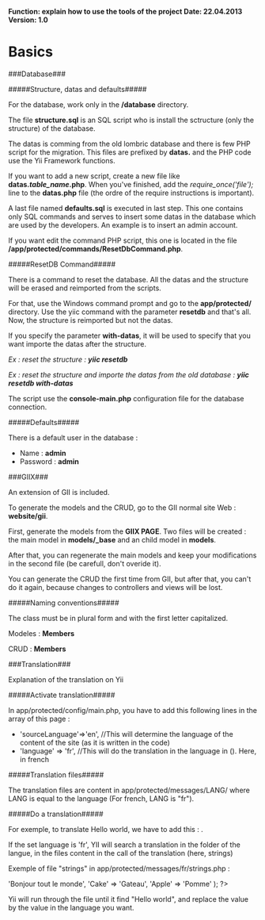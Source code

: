 **Function: explain how to use the tools of the project Date: 22.04.2013 Version: 1.0**

Basics
==========================

###Database###

#####Structure, datas and defaults#####

For the database, work only in the **/database** directory.

The file **structure.sql** is an SQL script who is install the sctructure (only the structure) of the database.

The datas is comming from the old lombric database and there is few PHP script for the migration. This files are prefixed by **datas.** and the PHP code use the Yii Framework functions.

If you want to add a new script, create a new file like **datas.*table_name*.php**. When you've finished, add the *require_once('file');* line to the **datas.php** file (the ordre of the require instructions is important).

A last file named **defaults.sql** is executed in last step. This one contains only SQL commands and serves to insert some datas in the database which are used by the developers. An example is to insert an admin account.

If you want edit the command PHP script, this one is located in the file **/app/protected/commands/ResetDbCommand.php**.


#####ResetDB Command#####

There is a command to reset the database. All the datas and the structure will be erased and reimported from the scripts.

For that, use the Windows command prompt and go to the **app/protected/** directory.
Use the yiic command with the parameter **resetdb** and that's all. Now, the structure is reimported but not the datas.

If you specify the parameter **with-datas**, it will be used to specify that you want importe the datas after the structure.

*Ex : reset the structure : **yiic resetdb***

*Ex : reset the structure and importe the datas from the old database : **yiic resetdb with-datas***

The script use the **console-main.php** configuration file for the database connection.


#####Defaults#####

There is a default user in the database :

- Name : **admin**
- Password : **admin**


###GIIX###

An extension of GII is included.

To generate the models and the CRUD, go to the GII normal site Web : **website/gii**.

First, generate the models from the **GIIX PAGE**. Two files will be created : the main model in **models/_base** and an child model in **models**.

After that, you can regenerate the main models and keep your modifications in the second file (be carefull, don't overide it).

You can generate the CRUD the first time from GII, but after that, you can't do it again, because changes to controllers and views will be lost.

#####Naming conventions#####

The class must be in plural form and with the first letter capitalized.

Modeles : **Members**

CRUD : **Members**


###Translation###

Explanation of the translation on Yii

#####Activate translation#####

In app/protected/config/main.php, you have to add this following lines in the array of this page :

- 'sourceLanguage'=>'en',		//This will determine the language of the content of the site (as it is written in the code)
- 'language' => 'fr',			//This will do the translation in the language in (). Here, in french

#####Translation files#####

The translation files are content in app/protected/messages/LANG/ where LANG is equal to the language (For french, LANG is "fr").

#####Do a translation#####

For exemple, to translate Hello world, we have to add this : <?php echo Yii::t('strings', "Hello world"); ?>.

If the set language is 'fr', YII will search a translation in the folder of the langue, in the files content in the call of the translation (here, strings)

Exemple of file "strings" in app/protected/messages/fr/strings.php :

<?php
	return array(
		'Hello world' => 'Bonjour tout le monde',
    'Cake' => 'Gateau',
    'Apple' => 'Pomme'
	);
?>

Yii will run through the file until it find "Hello world", and replace the value by the value in the language you want.
